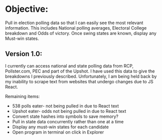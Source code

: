
Objective:
==========
Pull in election polling data so that I can easily see the most relevant
information. This includes National polling averages, Electoral College
breakdown and Odds of victory. Once swing states are known, display any
Must-win states.

Version 1.0:
------------
I currently can access national and state polling data from RCP, Pollster.com,
PEC and part of the Upshot. I have used this data to give the breakdowns I
previously described. Unfortunately, I am being held back by my inability to
scrape text from websites that undergo changes due to JS React.

Remaining items:
-  538 polls eater- not being pulled in due to React text
-  Upshot eater- odds not being pulled in due to React text
-  Convert state hashes into symbols to save memory?
-  Pull in state data concurrently rather than one at a time
-  Display any must-win states for each candidate
-  Open program in terminal on click in Explorer
